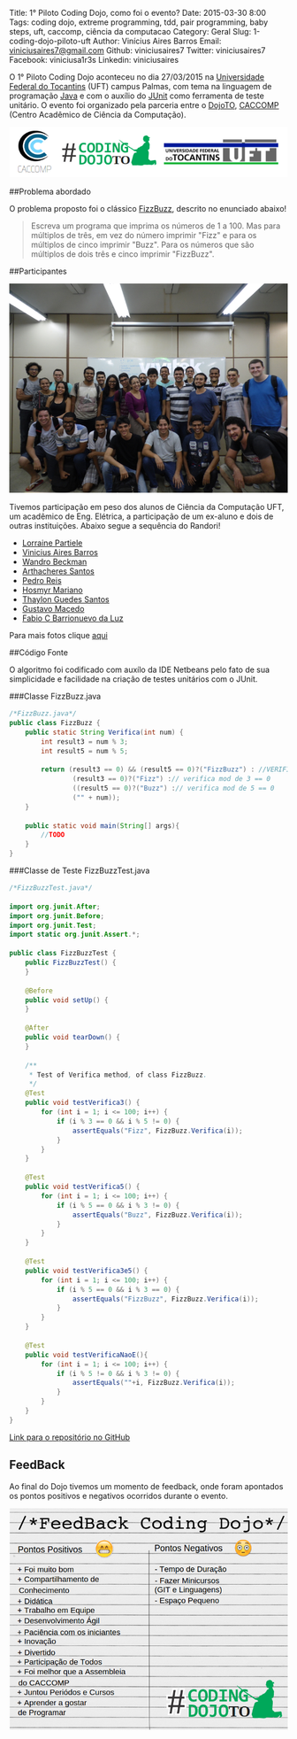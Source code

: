 Title: 1° Piloto Coding Dojo, como foi o evento?
Date: 2015-03-30 8:00
Tags: coding dojo, extreme programming, tdd, pair programming, baby steps, uft, caccomp, ciência da computacao
Category: Geral
Slug: 1-coding-dojo-piloto-uft
Author: Vinícius Aires Barros
Email:  viniciusaires7@gmail.com
Github: viniciusaires7
Twitter: viniciusaires7
Facebook: viniciusa1r3s
Linkedin: viniciusaires

O 1° Piloto Coding Dojo aconteceu no dia 27/03/2015 na <a target="_blank" href="http://www.uft.edu.br">Universidade Federal do Tocantins</a> (UFT) campus Palmas, com tema na linguagem de programação <a target="_blank" href="http://pt.wikipedia.org/wiki/Java_%28linguagem_de_programa%C3%A7%C3%A3o%29">Java</a> e com o auxílio do
<a target="_blank" href="http://junit.org/">JUnit</a> como ferramenta de teste unitário.
O evento foi organizado pela parceria entre o <a target="_blank" href="http://dojoto.info">DojoTO</a>, <a target="_blank" href="https://www.facebook.com/caccompuft">CACCOMP</a> (Centro Acadêmico de Ciência da Computação).

<p align="center">
  <img src="images/viniciusaires7/27-03-organizacao-coding-dojo.jpg"/>
</p>

##Problema abordado

O problema proposto foi o clássico [FizzBuzz](http://c2.com/cgi/wiki?FizzBuzzTest), descrito no enunciado abaixo!

>Escreva um programa que imprima os números de 1 a 100. Mas para múltiplos de três, em vez do número imprimir "Fizz" e para os múltiplos de cinco imprimir "Buzz". Para os números que são múltiplos de dois três e cinco imprimir "FizzBuzz".

##Participantes

<p align="center">
  <img src="images/viniciusaires7/foto-1-piloto-coding-dojo.jpg"/>
</p>

Tivemos participação em peso dos alunos de Ciência da Computação UFT, um acadêmico de Eng. Elétrica, a participação de um ex-aluno e dois de outras instituições.
Abaixo segue a sequência do Randori!

* <a target="_blank" href="https://www.facebook.com/lorraine.patiele">Lorraine Partiele</a>
* <a target="_blank" href="https://www.facebook.com/viniciusa1r3s">Vinicius Aires Barros</a>
* <a target="_blank" href="https://www.facebook.com/wandrobeckman">Wandro Beckman</a>
* <a target="_blank" href="https://www.facebook.com/arthacheres.santos">Arthacheres Santos</a>
* <a target="_blank" href="https://www.facebook.com/pedroreis.uft">Pedro Reis</a>
* <a target="_blank" href="https://www.facebook.com/osmirmariano">Hosmyr Mariano</a>
* <a target="_blank" href="https://www.facebook.com/thaylon">Thaylon Guedes Santos</a>
* <a target="_blank" href="https://www.facebook.com/gustavo.macedo.33">Gustavo Macedo</a>
* <a target="_blank" href="https://www.facebook.com/fabiocbarrionuevo">Fabio C Barrionuevo da Luz</a>

Para mais fotos clique [aqui](http://goo.gl/uStBdj)

##Código Fonte

O algoritmo foi codificado com auxílo da IDE Netbeans pelo fato de sua simplicidade e facilidade na criação de testes unitários com o JUnit.

###Classe FizzBuzz.java

```java
/*FizzBuzz.java*/
public class FizzBuzz {
    public static String Verifica(int num) {
        int result3 = num % 3;
        int result5 = num % 5;

        return (result3 == 0) && (result5 == 0)?("FizzBuzz") : //VERIFICA MOD == 0
                (result3 == 0)?("Fizz") :// verifica mod de 3 == 0
                ((result5 == 0)?("Buzz") :// verifica mod de 5 == 0
                ("" + num));
    }

    public static void main(String[] args){
        //TODO
    }
}
```

###Classe de Teste FizzBuzzTest.java

```java
/*FizzBuzzTest.java*/

import org.junit.After;
import org.junit.Before;
import org.junit.Test;
import static org.junit.Assert.*;

public class FizzBuzzTest {
    public FizzBuzzTest() {
    }

    @Before
    public void setUp() {
    }

    @After
    public void tearDown() {
    }

    /**
     * Test of Verifica method, of class FizzBuzz.
     */
    @Test
    public void testVerifica3() {
        for (int i = 1; i <= 100; i++) {
            if (i % 3 == 0 && i % 5 != 0) {
                assertEquals("Fizz", FizzBuzz.Verifica(i));
            }
        }
    }

    @Test
    public void testVerifica5() {
        for (int i = 1; i <= 100; i++) {
            if (i % 5 == 0 && i % 3 != 0) {
                assertEquals("Buzz", FizzBuzz.Verifica(i));
            }
        }
    }

    @Test
    public void testVerifica3e5() {
        for (int i = 1; i <= 100; i++) {
            if (i % 5 == 0 && i % 3 == 0) {
                assertEquals("FizzBuzz", FizzBuzz.Verifica(i));
            }
        }
    }

    @Test
    public void testVerificaNaoE(){
        for (int i = 1; i <= 100; i++) {
            if (i % 5 != 0 && i % 3 != 0) {
                assertEquals(""+i, FizzBuzz.Verifica(i));
            }
        }
    }
}
```

<a href="https://github.com/dojoto/arquivos-dojos/tree/master/27_03_2015/FizzBuzz">Link para o repositório no GitHub</a>

FeedBack
------------

Ao final do Dojo tivemos um momento de feedback, onde foram apontados os pontos positivos e negativos ocorridos durante o evento.

<p align="center">
  <img src="images/viniciusaires7/25-03-coding-dojo-feedback.jpg"/>
</p>
